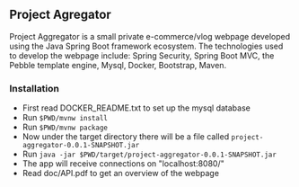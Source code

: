 ## Project Agregator
Project Aggregator is a small private e-commerce/vlog webpage developed using the Java Spring Boot framework ecosystem.
The technologies used to develop the webpage include: Spring Security, Spring Boot MVC, the Pebble template engine, Mysql, Docker, 
Bootstrap, Maven.
### Installation
- First read DOCKER_README.txt to set up the mysql database
- Run `$PWD/mvnw install`
- Run `$PWD/mvnw package`
- Now under the target directory there will be a file called `project-aggregator-0.0.1-SNAPSHOT.jar`
- Run `java -jar $PWD/target/project-aggregator-0.0.1-SNAPSHOT.jar`
- The app will receive connections on "localhost:8080/"
- Read doc/API.pdf to get an overview of the webpage

